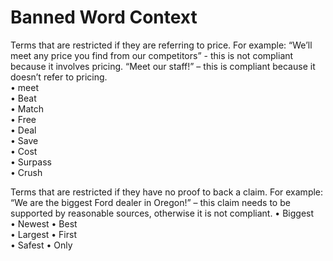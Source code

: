 # Banned Word Context<br>
Terms that are restricted if they are referring to price. For example: “We’ll meet any price you find from our competitors” - this is not compliant because it involves pricing. “Meet our staff!” – this is compliant because it doesn’t refer to pricing.<br>
•	meet    
•	Beat<br>
•	Match    
•	Free<br>
•	Deal    
•	Save<br>
•	Cost    
•	Surpass<br>
•	Crush    

Terms that are restricted if they have no proof to back a claim. For example: “We are the biggest Ford dealer in Oregon!” – this claim needs to be supported by reasonable sources, otherwise it is not compliant.
•	Biggest<br>
•	Newest
•	Best<br>
•	Largest
•	First<br>
•	Safest
•	Only
